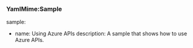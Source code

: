 ### YamlMime:Sample
sample:
- name: Using Azure APIs
  description: A sample that shows how to use Azure APIs.
